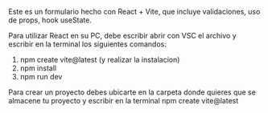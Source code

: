 Este es un formulario hecho con React + Vite, que incluye validaciones, uso de props, hook useState.

Para utilizar React en su PC, debe escribir abrir con VSC el archivo y escribir en la terminal los siguientes comandos:
1. npm create vite@latest (y realizar la instalacion)
2. npm install
3. npm run dev

Para crear un proyecto debes ubicarte en la carpeta donde quieres que se almacene tu proyecto y escribir en la terminal npm create vite@latest
